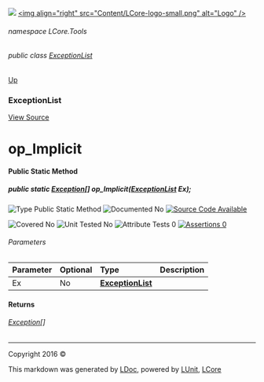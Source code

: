 ![](Content/LCore-banner-small.png "")
[&lt;img align=&quot;right&quot; src=&quot;Content/LCore-logo-small.png&quot; alt=&quot;Logo&quot; /&gt;](../README.md)

###### namespace LCore.Tools

###### public class [ExceptionList](docs/ExceptionList.md)
[Up](docs/ExceptionList.md)

### ExceptionList
[View Source](Tools/ExceptionList.cs)

# op_Implicit

#### Public Static Method

##### public static <a href="https://msdn.microsoft.com/en-us/library/system.exception.aspx" alt="">Exception</a>[] op_Implicit(<strong><a href="docs/ExceptionList.md" alt="">ExceptionList</a></strong> Ex);

![Type Public Static Method](http://b.repl.ca/v1/Type-Public%20Static%20Method-blue.png "")     ![Documented No](http://b.repl.ca/v1/Documented-No-red.png "") [![Source Code Available](http://b.repl.ca/v1/Source%20Code-Available-brightgreen.png "")](Tools/ExceptionList.cs#L)

![Covered No](http://b.repl.ca/v1/Covered-No-red.png "") ![Unit Tested No](http://b.repl.ca/v1/Unit%20Tested-No-lightgrey.png "") ![Attribute Tests 0](http://b.repl.ca/v1/Attribute%20Tests-0-lightgrey.png "") [![Assertions 0](http://b.repl.ca/v1/Assertions-0-lightgrey.png "")](Tools/ExceptionList.cs)

###### Parameters

Parameter | Optional | Type | Description
:---  | :---  | :---  | :--- 
Ex | No | **[ExceptionList](docs/ExceptionList.md)** | 


#### Returns

###### [Exception](https://msdn.microsoft.com/en-us/library/system.exception.aspx)[]



---

Copyright 2016 &copy; [](../README.md) [](../TableOfContents.md)

This markdown was generated by [LDoc](https://github.com/CodeSingularity/LDoc), powered by [LUnit](https://github.com/CodeSingularity/LUnit), [LCore](https://github.com/CodeSingularity/LCore)
